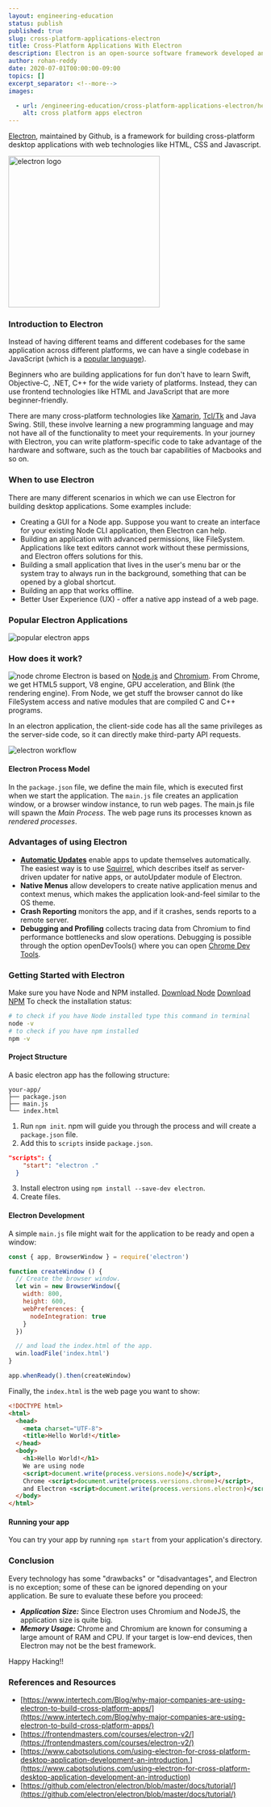 ```yaml
---
layout: engineering-education
status: publish
published: true
slug: cross-platform-applications-electron
title: Cross-Platform Applications With Electron
description: Electron is an open-source software framework developed and maintained by GitHub. It allows for the development of desktop GUI applications using web technologies.
author: rohan-reddy
date: 2020-07-01T00:00:00-09:00
topics: []
excerpt_separator: <!--more-->
images:

  - url: /engineering-education/cross-platform-applications-electron/hero.jpg
    alt: cross platform apps electron
---
```

[Electron](https://www.electronjs.org/), maintained by Github, is a framework for building cross-platform desktop applications with web technologies like HTML, CSS and Javascript.
<!--more-->

<img alt="electron logo" src="/engineering-education/cross-platform-applications-electron/electron-logo.png" width="300">

### Introduction to Electron
 Instead of having different teams and different codebases for the same application across different platforms, we can have a single codebase in JavaScript (which is a [popular language](https://insights.stackoverflow.com/survey/2019#most-popular-technologies)).  
 
 Beginners who are building applications for fun don't have to learn Swift, Objective-C, .NET, C++ for the wide variety of platforms. Instead, they can use frontend technologies like HTML and JavaScript that are more beginner-friendly.
 
 There are many cross-platform technologies like [Xamarin](https://dotnet.microsoft.com/apps/xamarin), [Tcl/Tk](https://www.tcl.tk/software/tcltk/) and Java Swing. Still, these involve learning a new programming language and may not have all of the functionality to meet your requirements. In your journey with Electron, you can write platform-specific code to take advantage of the hardware and software, such as the touch bar capabilities of Macbooks and so on.

### When to use Electron
There are many different scenarios in which we can use Electron for building desktop applications. Some examples include:
* Creating a GUI for a Node app. Suppose you want to create an interface for your existing Node CLI application, then Electron can help.
* Building an application with advanced permissions, like FileSystem. Applications like text editors cannot work without these permissions, and Electron offers solutions for this.
* Building a small application that lives in the user's menu bar or the system tray to always run in the background, something that can be opened by a global shortcut.
* Building an app that works offline.
* Better User Experience (UX) - offer a native app instead of a web page.

### Popular Electron Applications
![popular electron apps](/engineering-education/cross-platform-applications-electron/popular-electron-apps.png)

### How does it work?
![node chrome](/engineering-education/cross-platform-applications-electron/node-chrome.png)
Electron is based on [Node.js](https://nodejs.org/en/) and [Chromium](https://www.chromium.org/). From Chrome, we get HTML5 support, V8 engine, GPU acceleration, and Blink (the rendering engine). From Node, we get stuff the browser cannot do like FileSystem access and native modules that are compiled C and C++ programs.

In an electron application, the client-side code has all the same privileges as the server-side code, so it can directly make third-party API requests.

![electron workflow](/engineering-education/cross-platform-applications-electron/electron-workflow.png)

#### Electron Process Model
In the `package.json` file, we define the main file, which is executed first when we start the application. The `main.js` file creates an application window, or a browser window instance, to run web pages. The main.js file will spawn the *Main Process*. The web page runs its processes known as *rendered processes*.

### Advantages of using Electron
* [**Automatic Updates**](https://www.electronjs.org/docs/api/auto-updater) enable apps to update themselves automatically. The easiest way is to use [Squirrel](https://github.com/Squirrel), which describes itself as server-driven updater for native apps, or autoUpdater module of Electron.
* **Native Menus** allow developers to create native application menus and context menus, which makes the application look-and-feel similar to the OS theme.
* **Crash Reporting** monitors the app, and if it crashes, sends reports to a remote server.
* **Debugging and Profiling** collects tracing data from Chromium to find performance bottlenecks and slow operations. Debugging is possible through the option openDevTools() where you can open [Chrome Dev Tools](https://developers.google.com/web/tools/chrome-devtools).

### Getting Started with Electron
Make sure you have Node and NPM installed.
[Download Node](https://nodejs.org/en/download/)
[Download NPM](https://www.npmjs.com/get-npm)
To check the installation status:
```bash
# to check if you have Node installed type this command in terminal
node -v
# to check if you have npm installed
npm -v
```
#### Project Structure
A basic electron app has the following structure:
```
your-app/
├── package.json
├── main.js
└── index.html
```
1. Run `npm init`. npm will guide you through the process and will create a `package.json` file.
2. Add this to `scripts` inside `package.json`.
```json
"scripts": {
    "start": "electron ."
  }
```
3. Install electron using `npm install --save-dev electron`.
4. Create files.

#### Electron Development
A simple `main.js` file might wait for the application to be ready and open a window:
```javascript
const { app, BrowserWindow } = require('electron')

function createWindow () {
  // Create the browser window.
  let win = new BrowserWindow({
    width: 800,
    height: 600,
    webPreferences: {
      nodeIntegration: true
    }
  })

  // and load the index.html of the app.
  win.loadFile('index.html')
}

app.whenReady().then(createWindow)
```
Finally, the  `index.html`  is the web page you want to show:
```html
<!DOCTYPE html>
<html>
  <head>
    <meta charset="UTF-8">
    <title>Hello World!</title>
  </head>
  <body>
    <h1>Hello World!</h1>
    We are using node
    <script>document.write(process.versions.node)</script>,
    Chrome <script>document.write(process.versions.chrome)</script>,
    and Electron <script>document.write(process.versions.electron)</script>.
  </body>
</html>
```
#### Running your app
You can try your app by running `npm start` from your application's directory.

### Conclusion
Every technology has some "drawbacks" or "disadvantages", and Electron is no exception; some of these can be ignored depending on your application. Be sure to evaluate these before you proceed:
- **_Application Size:_**  Since Electron uses Chromium and NodeJS, the application size is quite big.
- **_Memory Usage:_** Chrome and Chromium are known for consuming a large amount of RAM and CPU. If your target is low-end devices, then Electron may not be the best framework.

Happy Hacking!!

### References and Resources
* [https://www.intertech.com/Blog/why-major-companies-are-using-electron-to-build-cross-platform-apps/](https://www.intertech.com/Blog/why-major-companies-are-using-electron-to-build-cross-platform-apps/)
* [https://frontendmasters.com/courses/electron-v2/](https://frontendmasters.com/courses/electron-v2/)
* [https://www.cabotsolutions.com/using-electron-for-cross-platform-desktop-application-development-an-introduction.](https://www.cabotsolutions.com/using-electron-for-cross-platform-desktop-application-development-an-introduction)
* [https://github.com/electron/electron/blob/master/docs/tutorial/](https://github.com/electron/electron/blob/master/docs/tutorial/)

